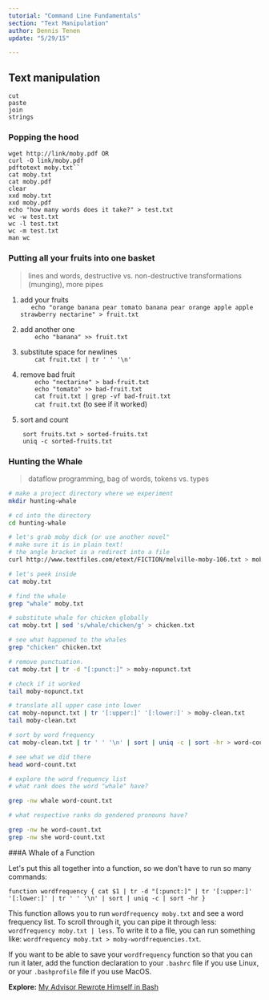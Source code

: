 ```yaml
---
tutorial: "Command Line Fundamentals"
section: "Text Manipulation"
author: Dennis Tenen
update: "5/29/15"

---
```


## Text manipulation

```
cut
paste
join
strings
```

### Popping the hood

```
wget http://link/moby.pdf OR
curl -O link/moby.pdf
pdftotext moby.txt``
cat moby.txt
cat moby.pdf
clear
xxd moby.txt
xxd moby.pdf
echo "how many words does it take?" > test.txt
wc -w test.txt
wc -l test.txt
wc -m test.txt
man wc
```

### Putting all your fruits into one basket

> lines and words, destructive vs. non-destructive transformations
> (munging), more pipes

1. add your fruits  
`   echo "orange banana pear tomato banana pear orange apple apple strawberry nectarine" > fruit.txt`

2. add another one  
`    echo "banana" >> fruit.txt`

3. substitute space for newlines  
`    cat fruit.txt | tr ' ' '\n'`

4. remove bad fruit  
`    echo "nectarine" > bad-fruit.txt`  
`    echo "tomato" >> bad-fruit.txt`  
`    cat fruit.txt | grep -vf bad-fruit.txt`  
`    cat fruit.txt` (to see if it worked)  

5. sort and count  

`    sort fruits.txt > sorted-fruits.txt`  
`    uniq -c sorted-fruits.txt`  

### Hunting the Whale 

> dataflow programming, bag of words, tokens vs. types

```bash
# make a project directory where we experiment
mkdir hunting-whale

# cd into the directory
cd hunting-whale

# let's grab moby dick (or use another novel"
# make sure it is in plain text!
# the angle bracket is a redirect into a file
curl http://www.textfiles.com/etext/FICTION/melville-moby-106.txt > moby.txt

# let's peek inside
cat moby.txt

# find the whale
grep "whale" moby.txt

# substitute whale for chicken globally
cat moby.txt | sed 's/whale/chicken/g' > chicken.txt

# see what happened to the whales
grep "chicken" chicken.txt

# remove punctuation.
cat moby.txt | tr -d "[:punct:]" > moby-nopunct.txt

# check if it worked
tail moby-nopunct.txt

# translate all upper case into lower
cat moby-nopunct.txt | tr '[:upper:]' '[:lower:]' > moby-clean.txt
tail moby-clean.txt

# sort by word frequency
cat moby-clean.txt | tr ' ' '\n' | sort | uniq -c | sort -hr > word-count.txt`

# see what we did there
head word-count.txt

# explore the word frequency list
# what rank does the word "whale" have? 

grep -nw whale word-count.txt

# what respective ranks do gendered pronouns have? 

grep -nw he word-count.txt
grep -nw she word-count.txt
```

###A Whale of a Function 

Let's put this all together into a function, so we don't have to run so many commands: 

`function wordfrequency { cat $1 | tr -d "[:punct:]" | tr '[:upper:]' '[:lower:]' | tr ' ' '\n' | sort | uniq -c | sort -hr }`

This function allows you to run `wordfrequency moby.txt` and see a word frequency list. To scroll through it, you can pipe it through less: `wordfrequency moby.txt | less`. To write it to a file, you can run something like: `wordfrequency moby.txt > moby-wordfrequencies.txt`. 

If you want to be able to save your `wordfrequency` function so that you can run it later, add the function declaration to your `.bashrc` file if you use Linux, or your `.bashprofile` file if you use MacOS. 

**Explore:** [My Advisor Rewrote Himself in Bash](http://web.archive.org/web/20150623031217/http://matt.might.net/articles/shell-scripts-for-passive-voice-weasel-words-duplicates/)
